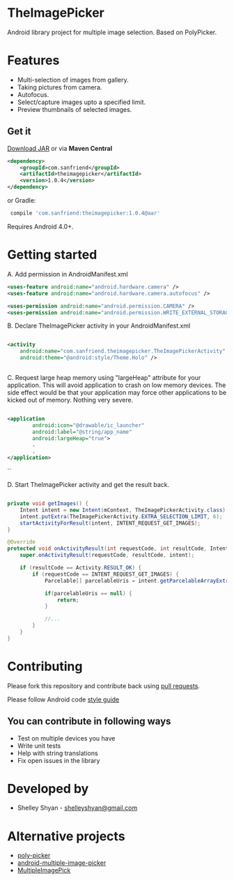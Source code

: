 # TheImagePicker
Android library project for multiple image selection.
Based on PolyPicker.

Features
==========
* Multi-selection of images from gallery.
* Taking pictures from camera.
* Autofocus.
* Select/capture images upto a specified limit.
* Preview thumbnails of selected images.

## Get it

[Download JAR](https://bintray.com/artifact/download/fotock/maven/com/sanfriend/theimagepicker/1.0.4/theimagepicker-1.0.4-sources.jar) or via **Maven Central**

```xml
<dependency>
    <groupId>com.sanfriend</groupId>
    <artifactId>theimagepicker</artifactId>
    <version>1.0.4</version>
</dependency>
```
or Gradle:
```groovy
 compile 'com.sanfriend:theimagepicker:1.0.4@aar'
```

Requires Android 4.0+.

Getting started
==========

A. Add permission in AndroidManifest.xml

```xml
<uses-feature android:name="android.hardware.camera" />
<uses-feature android:name="android.hardware.camera.autofocus" />

<uses-permission android:name="android.permission.CAMERA" />
<uses-permission android:name="android.permission.WRITE_EXTERNAL_STORAGE" />
```

B. Declare TheImagePicker activity in your AndroidManifest.xml

```xml

<activity
    android:name="com.sanfriend.theimagepicker.TheImagePickerActivity"
    android:theme="@android:style/Theme.Holo" />
    
```

C. Request large heap memory using "largeHeap" attribute for your application. This will avoid application to
crash on low memory devices. The side effect would be that your application may force
other applications to be kicked out of memory. Nothing very severe.

```xml

<application
        android:icon="@drawable/ic_launcher"
        android:label="@string/app_name"
        android:largeHeap="true">
        .
        .
</application>

```

``

D. Start TheImagePicker activity and get the result back.

```java

private void getImages() {
    Intent intent = new Intent(mContext, TheImagePickerActivity.class);
    intent.putExtra(TheImagePickerActivity.EXTRA_SELECTION_LIMIT, 6);  // upto 6 images could be selected.
    startActivityForResult(intent, INTENT_REQUEST_GET_IMAGES);
}

@Override
protected void onActivityResult(int requestCode, int resultCode, Intent intent) {
    super.onActivityResult(requestCode, resultCode, intent);

    if (resultCode == Activity.RESULT_OK) {
        if (requestCode == INTENT_REQUEST_GET_IMAGES) {
            Parcelable[] parcelableUris = intent.getParcelableArrayExtra(TheImagePickerActivity.EXTRA_IMAGE_URIS);

            if(parcelableUris == null) {
                return;
            }

            //...
        }
    }
}

```

Contributing
==============

Please fork this repository and contribute back using
[pull requests](https://github.com/fotock/TheImagePicker/pulls).

Please follow Android code [style guide](https://source.android.com/source/code-style.html)

## You can contribute in following ways
 * Test on multiple devices you have
 * Write unit tests
 * Help with string translations
 * Fix open issues in the library

Developed by
============
 * Shelley Shyan - <shelleyshyan@gmail.com>


Alternative projects
==========
* [poly-picker](https://github.com/jaydeepw/poly-picker)
* [android-multiple-image-picker](https://github.com/giljulio/android-multiple-image-picker)
* [MultipleImagePick](https://github.com/luminousman/MultipleImagePick)

